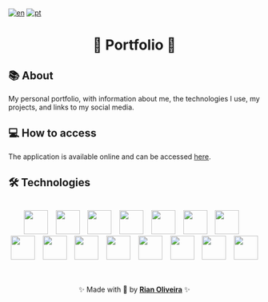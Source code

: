 <br>

[![en](https://img.shields.io/badge/lang-en_us-red.svg)](https://github.com/riandeoliveira/portfolio/blob/main/README.md)
[![pt](https://img.shields.io/badge/lang-pt_br-blue.svg)](https://github.com/riandeoliveira/portfolio/blob/main/README.pt-br.md)

<div align="center">
  <h1>🚀 Portfolio 🚀</h1>
</div>

## 📚 About

My personal portfolio, with information about me, the technologies I use, my projects, and links to my social media.

## 💻 How to access

The application is available online and can be accessed [here](https://riandeoliveira.dev).

## 🛠️ Technologies

<br>

<div align="center">
  <img src="https://skillicons.dev/icons?i=css" width="48" /> &nbsp;&nbsp;
  <img src="https://skillicons.dev/icons?i=git" width="48" /> &nbsp;&nbsp;
  <img src="https://skillicons.dev/icons?i=github" width="48" /> &nbsp;&nbsp;
  <img src="https://skillicons.dev/icons?i=githubactions" width="48" /> &nbsp;&nbsp;
  <img src="https://skillicons.dev/icons?i=html" width="48" /> &nbsp;&nbsp;
  <img src="https://skillicons.dev/icons?i=js" width="48" /> &nbsp;&nbsp;
  <img src="https://skillicons.dev/icons?i=md" width="48" /> &nbsp;&nbsp;
  <br>
  <img src="https://skillicons.dev/icons?i=nodejs" width="48" /> &nbsp;&nbsp;
  <img src="https://skillicons.dev/icons?i=pnpm" width="48" /> &nbsp;&nbsp;
  <img src="https://skillicons.dev/icons?i=react" width="48" /> &nbsp;&nbsp;
  <img src="https://skillicons.dev/icons?i=tailwind" width="48" /> &nbsp;&nbsp;
  <img src="https://skillicons.dev/icons?i=threejs" width="48" /> &nbsp;&nbsp;
  <img src="https://skillicons.dev/icons?i=ts" width="48" /> &nbsp;&nbsp;
  <img src="https://skillicons.dev/icons?i=vite" width="48" /> &nbsp;&nbsp;
  <img src="https://skillicons.dev/icons?i=vscode" width="48" /> &nbsp;&nbsp;
</div>

<br>

<p align="center">
  ✨ Made with 💙 by <a href="https://github.com/riandeoliveira"><strong>Rian Oliveira</strong></a> ✨
</p>
